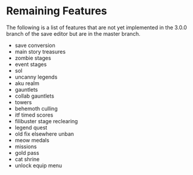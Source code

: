 # Remaining Features

The following is a list of features that are not yet implemented in the 3.0.0
branch of the save editor but are in the master branch.

- save conversion
- main story treasures
- zombie stages
- event stages
- sol
- uncanny legends
- aku realm
- gauntlets
- collab gauntlets
- towers
- behemoth culling
- itf timed scores
- filibuster stage reclearing
- legend quest
- old fix elsewhere unban
- meow medals
- missions
- gold pass
- cat shrine
- unlock equip menu
